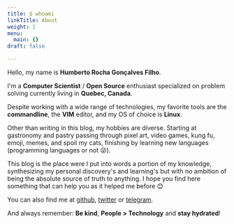 ```yaml
---
title: $ whoami
linkTitle: About
weight: 1
menu:
  main: {}
draft: false

---
```

Hello, my name is **Humberto Rocha Gonçalves Filho**.

I'm a **Computer Scientist** / **Open Source** enthusiast specialized on problem solving currently living in **Quebec, Canada**.

Despite working with a wide range of technologies, my favorite tools are the **commandline**, the **VIM** editor, and my OS of choice is **Linux**.

Other than writing in this blog, my hobbies are diverse. Starting at gastronomy and pastry passing through pixel art, video games, kung fu, emoji, memes, and spoil my cats, finishing by learning new languages (programming languages or not 😜).

This blog is the place were I put into words a portion of my knowledge, synthesizing my personal discovery's and learning's but with no ambition of being the absolute source of truth to anything. I hope you find here something that can help you as it helped me before 😊

You can also find me at [github](https://github.com/humrochagf), [twitter](https://twitter.com/humrochagf) or [telegram](https://t.me/humrochagf).

And always remember: **Be kind**, **People > Technology** and **stay hydrated**!
